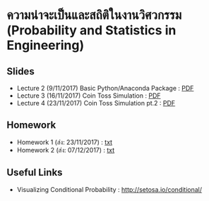 # ความน่าจะเป็นและสถิติในงานวิศวกรรม (Probability and Statistics in Engineering)

## Slides
- Lecture 2 (9/11/2017) Basic Python/Anaconda Package : [PDF](/lecture2%20-%20intro%20to%20anaconda,%20spyder,%20numpy,%20python.pdf)
- Lecture 3 (16/11/2017) Coin Toss Simulation : [PDF](/lecture3%20-%20coin%20toss%20simulation.pdf)
- Lecture 4 (23/11/2017) Coin Toss Simulation pt.2 : [PDF](/lecture4%20-%20cointoss2.pdf)


## Homework
- Homework 1 (ส่ง: 23/11/2017) : [txt](/hw1.txt)
- Homework 2 (ส่ง: 07/12/2017) : [txt](/hw2.txt)

## Useful Links
- Visualizing Conditional Probability : http://setosa.io/conditional/
